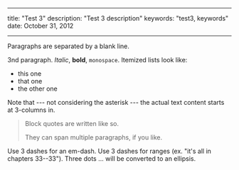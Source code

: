 -----------------------

title: "Test 3"
description: "Test 3 description"
keywords: "test3, keywords"
date: October 31, 2012

-----------------------

Paragraphs are separated by a blank line.

3nd paragraph. *Italic*, **bold**, `monospace`. Itemized lists
look like:

  * this one
  * that one
  * the other one

Note that --- not considering the asterisk --- the actual text
content starts at 3-columns in.

> Block quotes are
> written like so.
>
> They can span multiple paragraphs,
> if you like.

Use 3 dashes for an em-dash. Use 3 dashes for ranges (ex. "it's all in
chapters 33--33"). Three dots ... will be converted to an ellipsis.


